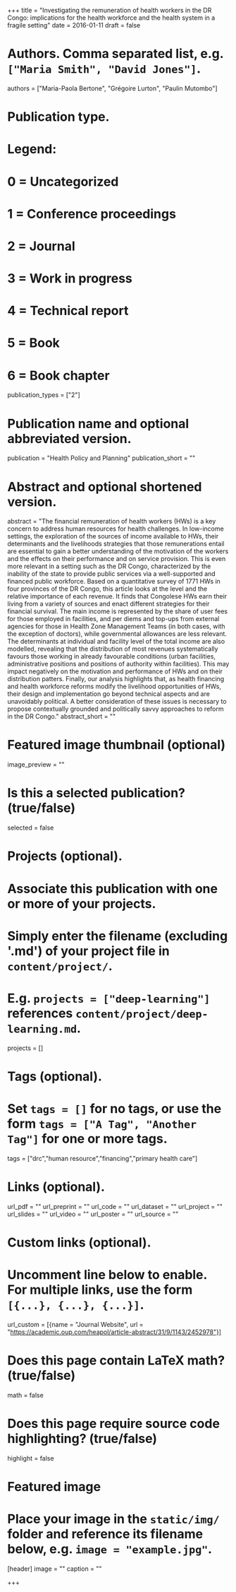 +++
title = "Investigating the remuneration of health workers in the DR Congo: implications for the health workforce and the health system in a fragile setting"
date = 2016-01-11
draft = false

# Authors. Comma separated list, e.g. `["Maria Smith", "David Jones"]`.
authors = ["Maria-Paola Bertone", "Grégoire Lurton", "Paulin Mutombo"]

# Publication type.
# Legend:
# 0 = Uncategorized
# 1 = Conference proceedings
# 2 = Journal
# 3 = Work in progress
# 4 = Technical report
# 5 = Book
# 6 = Book chapter
publication_types = ["2"]

# Publication name and optional abbreviated version.
publication = "Health Policy and Planning"
publication_short = ""

# Abstract and optional shortened version.
abstract = "The financial remuneration of health workers (HWs) is a key concern to address human resources for health challenges. In low-income settings, the exploration of the sources of income available to HWs, their determinants and the livelihoods strategies that those remunerations entail are essential to gain a better understanding of the motivation of the workers and the effects on their performance and on service provision. This is even more relevant in a setting such as the DR Congo, characterized by the inability of the state to provide public services via a well-supported and financed public workforce. Based on a quantitative survey of 1771 HWs in four provinces of the DR Congo, this article looks at the level and the relative importance of each revenue. It finds that Congolese HWs earn their living from a variety of sources and enact different strategies for their financial survival. The main income is represented by the share of user fees for those employed in facilities, and per diems and top-ups from external agencies for those in Health Zone Management Teams (in both cases, with the exception of doctors), while governmental allowances are less relevant. The determinants at individual and facility level of the total income are also modelled, revealing that the distribution of most revenues systematically favours those working in already favourable conditions (urban facilities, administrative positions and positions of authority within facilities). This may impact negatively on the motivation and performance of HWs and on their distribution patters. Finally, our analysis highlights that, as health financing and health workforce reforms modify the livelihood opportunities of HWs, their design and implementation go beyond technical aspects and are unavoidably political. A better consideration of these issues is necessary to propose contextually grounded and politically savvy approaches to reform in the DR Congo."
abstract_short = ""

# Featured image thumbnail (optional)
image_preview = ""

# Is this a selected publication? (true/false)
selected = false

# Projects (optional).
#   Associate this publication with one or more of your projects.
#   Simply enter the filename (excluding '.md') of your project file in `content/project/`.
#   E.g. `projects = ["deep-learning"]` references `content/project/deep-learning.md`.
projects = []

# Tags (optional).
#   Set `tags = []` for no tags, or use the form `tags = ["A Tag", "Another Tag"]` for one or more tags.
tags = ["drc","human resource","financing","primary health care"]

# Links (optional).
url_pdf = ""
url_preprint = ""
url_code = ""
url_dataset = ""
url_project = ""
url_slides = ""
url_video = ""
url_poster = ""
url_source = ""

# Custom links (optional).
#   Uncomment line below to enable. For multiple links, use the form `[{...}, {...}, {...}]`.
url_custom = [{name = "Journal Website", url = "https://academic.oup.com/heapol/article-abstract/31/9/1143/2452978"}]

# Does this page contain LaTeX math? (true/false)
math = false

# Does this page require source code highlighting? (true/false)
highlight = false

# Featured image
# Place your image in the `static/img/` folder and reference its filename below, e.g. `image = "example.jpg"`.
[header]
image = ""
caption = ""

+++
